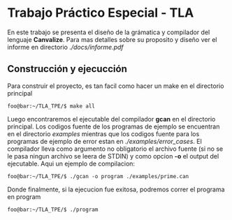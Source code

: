 # Trabajo Práctico Especial - TLA
En este trabajo se presenta el diseño de la grámatica y compilador del lenguaje **Canvalize**. Para mas detalles sobre su proposito y diseño ver el informe en
directorio *./docs/informe.pdf*

## Construcción y ejecucción
Para construir el proyecto, es tan facil como hacer un make en el directorio principal
```console
foo@bar:~/TLA_TPE/$ make all
```
Luego encontraremos el ejecutable del compilador **gcan** en el directorio principal. Los codigos fuente de los programas de ejemplo se encuentran en el 
directorio *examples* mientras que los codigos fuente para los programas de ejemplo de error estan en *./examples/error_cases*. El compilador lleva como argumento
no obligatorio el archivo fuente (si no se le pasa ningun archivo se leera de STDIN) y como opcion **-o** el output del ejecutable. Aqui un ejemplo de compilacion: 
```console
foo@bar:~/TLA_TPE/$ ./gcan -o program ./examples/prime.can
```

Donde finalmente, si la ejecucion fue exitosa, podremos correr el programa en program

```console
foo@bar:~/TLA_TPE/$ ./program
```
